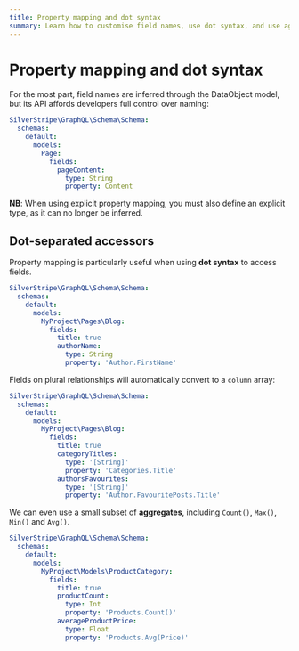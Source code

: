 ```yaml
---
title: Property mapping and dot syntax
summary: Learn how to customise field names, use dot syntax, and use aggregate functions
---
```

# Property mapping and dot syntax

For the most part, field names are inferred through the DataObject model, but its API affords developers full
control over naming:

```yaml
SilverStripe\GraphQL\Schema\Schema:
  schemas:
    default:
      models:
        Page:
          fields:
            pageContent:
              type: String
              property: Content
```

**NB**: When using explicit property mapping, you must also define an explicit type, as it can
no longer be inferred.



## Dot-separated accessors

Property mapping is particularly useful when using **dot syntax** to access fields.

```yaml
SilverStripe\GraphQL\Schema\Schema:
  schemas:
    default:
      models:
        MyProject\Pages\Blog:
          fields:
            title: true
            authorName:
              type: String
              property: 'Author.FirstName'
```

Fields on plural relationships will automatically convert to a `column` array:

```yaml
SilverStripe\GraphQL\Schema\Schema:
  schemas:
    default:
      models:
        MyProject\Pages\Blog:
          fields:
            title: true
            categoryTitles:
              type: '[String]'
              property: 'Categories.Title'
            authorsFavourites:
              type: '[String]'
              property: 'Author.FavouritePosts.Title'
```

We can even use a small subset of **aggregates**, including `Count()`, `Max()`, `Min()` and `Avg()`.

```yaml
SilverStripe\GraphQL\Schema\Schema:
  schemas:
    default:
      models:
        MyProject\Models\ProductCategory:
          fields:
            title: true
            productCount:
              type: Int
              property: 'Products.Count()'
            averageProductPrice:
              type: Float
              property: 'Products.Avg(Price)'
```
